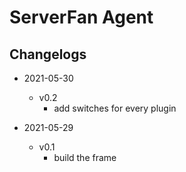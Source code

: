 ServerFan Agent
================

Changelogs
----------------
+ 2021-05-30
    - v0.2
        - add switches for every plugin

+ 2021-05-29
    - v0.1
        - build the frame